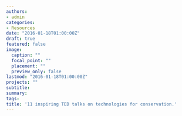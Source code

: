 ```yaml
---
authors:
- admin
categories:
- Resources
date: "2016-01-18T01:00:00Z"
draft: true
featured: false
image:
  caption: ""
  focal_point: ""
  placement: ""
  preview_only: false
lastmod: "2016-01-18T01:00:00Z"
projects: ""
subtitle:
summary:
tags:
title: '11 inspiring TED talks on technologies for conservation.'
---
```

